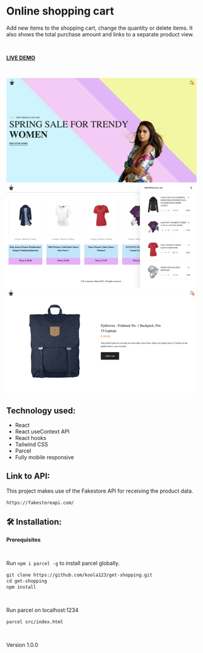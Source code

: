 # Online shopping cart

Add new items to the shopping cart, change the quantity or delete items. It also shows the total purchase amount and links to a separate product view.

<br>

<strong>[LIVE DEMO](https://get-shopping.netlify.app/)</strong>

<br>
<p align-right>
<img src="src/img/get-shopping1.png" with="150px"/>
<img src="src/img/get-shopping2.png" with="150px"/>
<img src="src/img/get-shopping3.png" with="150px"/>
</p>

## Technology used:
- React
- React useContext API
- React hooks
- Tailwind CSS
- Parcel
- Fully mobile responsive

## Link to API:
This project makes use of the Fakestore API for receiving the product data.
``` 
https://fakestoreapi.com/ 
```

## 🛠 Installation: 

<strong>Prerequisites</strong>

<br>

Run `npm i parcel -g` to install parcel globally.

```
git clone https://github.com/koola123/get-shopping.git
cd get-shopping
npm install
```
<br>

Run parcel on localhost:1234
```
parcel src/index.html
```

<br>

Version 1.0.0



